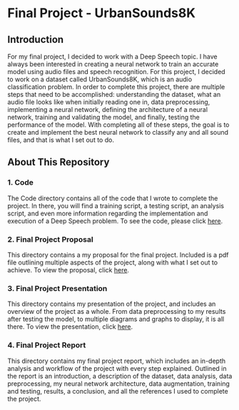 # Final Project - UrbanSounds8K

## Introduction

For my final project, I decided to work with a Deep Speech topic. I have always been interested in creating a neural network to train an accurate model using audio files and speech recognition. For this project, I decided to work on a dataset called UrbanSounds8K, which is an audio classification problem. In order to complete this project, there are multiple steps that need to be accomplished: understanding the dataset, what an audio file looks like when initially reading one in, data preprocessing, implementing a neural network, defining the architecture of a neural network, training and validating the model, and finally, testing the performance of the model. With completing all of these steps, the goal is to create and implement the best neural network to classify any and all sound files, and that is what I set out to do. 


## About This Repository

### 1. Code

The Code directory contains all of the code that I wrote to complete the project. In there, you will find a training script, a testing script, an analysis script, and even more information regarding the implementation and execution of a Deep Speech problem. To see the code, please click [here](https://github.com/tristinjohnson/Final-Project-Group2/tree/main/Code).

### 2. Final Project Proposal

This directory contains a my proposal for the final project. Included is a pdf file outlining multiple aspects of the project, along with what I set out to achieve. To view the proposal, click [here](https://github.com/tristinjohnson/Final-Project-Group2/blob/main/Group-Proposal/Final%20Project%20Group%20Proposal.pdf).

### 3. Final Project Presentation

This directory contains my presentation of the project, and includes an overview of the project as a whole. From data preprocessing to my results after testing the model, to multiple diagrams and graphs to display, it is all there. To view the presentation, click [here](https://github.com/tristinjohnson/Final-Project-Group2/blob/main/Final-Group-Presentation/Final%20Project%20Presentation%20-%20Group%202.pdf).

### 4. Final Project Report

This directory contains my final project report, which includes an in-depth analysis and workflow of the project with every step explained. Outlined in the report is an introduction, a description of the dataset, data analysis, data preprocessing, my neural network architecture, data augmentation, training and testing, results, a conclusion, and all the references I used to complete the project. 
